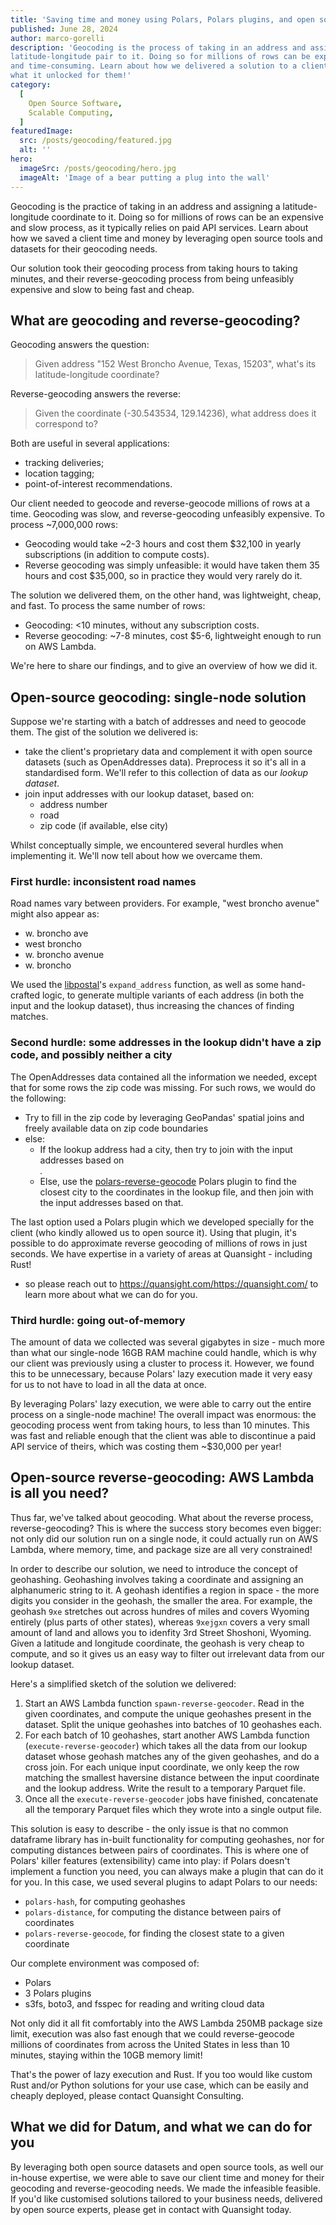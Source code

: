 ```yaml
---
title: 'Saving time and money using Polars, Polars plugins, and open source data'
published: June 28, 2024
author: marco-gorelli
description: 'Geocoding is the process of taking in an address and assigning a
latitude-longitude pair to it. Doing so for millions of rows can be expensive
and time-consuming. Learn about how we delivered a solution to a client, and
what it unlocked for them!'
category:
  [
    Open Source Software,
    Scalable Computing,
  ]
featuredImage:
  src: /posts/geocoding/featured.jpg
  alt: ''
hero:
  imageSrc: /posts/geocoding/hero.jpg
  imageAlt: 'Image of a bear putting a plug into the wall'
---
```


Geocoding is the practice of taking in an address and assigning a latitude-longitude coordinate
to it. Doing so for millions of rows can be an expensive and slow process, as it
typically relies on paid API services. Learn about how we saved a client time and
money by leveraging open source tools and datasets for their geocoding needs.

Our solution took their geocoding process from taking hours to taking minutes,
and their reverse-geocoding process from being unfeasibly expensive and slow to
being fast and cheap.

## What are geocoding and reverse-geocoding?

Geocoding answers the question:

> Given address "152 West Broncho Avenue, Texas, 15203", what's its latitude-longitude
  coordinate?

Reverse-geocoding answers the reverse:

> Given the coordinate (-30.543534, 129.14236), what address does it correspond to?

Both are useful in several applications:

- tracking deliveries;
- location tagging;
- point-of-interest recommendations.

Our client needed to geocode and reverse-geocode millions
of rows at a time. Geocoding was slow, and reverse-geocoding
unfeasibly expensive. To process ~7,000,000 rows:

- Geocoding would take ~2-3 hours and cost them $32,100
  in yearly subscriptions (in addition to compute costs).
- Reverse geocoding was simply unfeasible: it would have taken
  them 35 hours and cost $35,000, so in practice they would very rarely do it.

The solution we delivered them, on the other hand, was lightweight, cheap, and fast.
To process the same number of rows:

- Geocoding: <10 minutes, without any subscription costs.
- Reverse geocoding: ~7-8 minutes, cost $5-6, lightweight enough to run on AWS Lambda.

We're here to share our findings, and to give an overview of how we did it.

## Open-source geocoding: single-node solution

Suppose we're starting with a batch of addresses
and need to geocode them. The gist of the solution we delivered is:

- take the client's proprietary data and complement it with open source
  datasets (such as OpenAddresses data). Preprocess it so it's all in a
  standardised form. We'll refer to this collection of data as our _lookup dataset_.
- join input addresses with our lookup dataset, based on:
  - address number
  - road
  - zip code (if available, else city)

Whilst conceptually simple, we encountered several hurdles when implementing it. We'll
now tell about how we overcame them.

### First hurdle: inconsistent road names

Road names vary between providers. For example, "west broncho avenue" might also appear
as:

- w. broncho ave
- west broncho
- w. broncho avenue
- w. broncho

We used the [libpostal](https://github.com/openvenues/libpostal)'s `expand_address` function,
as well as some hand-crafted logic, to generate multiple variants of each address (in both the input
and the lookup dataset), thus increasing the chances of finding matches.

### Second hurdle: some addresses in the lookup didn't have a zip code, and possibly neither a city

The OpenAddresses data contained all the information we needed, except that for some rows the zip code
was missing. For such rows, we would do the following:

- Try to fill in the zip code by leveraging GeoPandas' spatial joins and freely available data
  on zip code boundaries
- else:
  - If the lookup address had a city, then try to join with the input addresses based on
    <address number, road, city>.
  - Else, use the [polars-reverse-geocode](https://github.com/MarcoGorelli/polars-reverse-geocode)
    Polars plugin to find the closest city to the coordinates in the lookup file, and then join
    with the input addresses based on that.

The last option used a Polars plugin which we developed specially for the client (who kindly allowed
us to open source it). Using that plugin, it's possible to do approximate reverse geocoding of
millions of rows in just seconds. We have expertise in a variety of areas at Quansight - including Rust!
- so please reach out to https://quansight.com/https://quansight.com/ to learn more about what we
can do for you.

### Third hurdle: going out-of-memory

The amount of data we collected was several gigabytes in size - much more than what our single-node
16GB RAM machine could handle, which is why our client was previously using a cluster to process
it. However, we found this to be unnecessary, because Polars' lazy execution made it very easy for
us to not have to load in all the data at once.

By leveraging Polars' lazy execution, we were able to carry out the entire process on a single-node
machine! The overall impact was enormous: the geocoding process went from taking hours, to
less than 10 minutes. This was fast and reliable enough that the client was able to discontinue
a paid API service of theirs, which was costing them ~$30,000 per year!

## Open-source reverse-geocoding: AWS Lambda is all you need?

Thus far, we've talked about geocoding. What about the reverse process, reverse-geocoding?
This is where the success story becomes even bigger: not only did our solution run on a single
node, it could actually run on AWS Lambda, where memory, time, and package size are all very
constrained!

In order to describe our solution, we need to introduce the concept of geohashing. Geohashing
involves taking a coordinate and assigning an alphanumeric string to it. A geohash identifies
a region in space - the more digits you consider in the geohash, the smaller the area. For example,
the geohash `9xe` stretches out across hundres of miles and covers Wyoming entirely (plus parts of
other states), whereas `9xejgxn` covers a very small amount of land and allows you to idenfity
3rd Street Shoshoni, Wyoming. Given a latitude and longitude coordinate, the geohash
is very cheap to compute, and so it gives us an easy way to filter out irrelevant data from our
lookup dataset.

Here's a simplified sketch of the solution we delivered:

1. Start an AWS Lambda function `spawn-reverse-geocoder`.
   Read in the given coordinates, and compute the unique geohashes present in the dataset.
   Split the unique geohashes into batches of 10 geohashes each.
2. For each batch of 10 geohashes, start another AWS Lambda function (`execute-reverse-geocoder`)
   which takes all the data from our lookup dataset whose geohash matches any of the given geohashes,
   and do a cross join. For each unique input coordinate, we only keep the row matching the smallest
   haversine distance between the input coordinate and the lookup address. Write the result
   to a temporary Parquet file.
3. Once all the `execute-reverse-geocoder` jobs have finished, concatenate all the temporary Parquet
   files which they wrote into a single output file.

This solution is easy to describe - the only issue is that no common dataframe library has in-built
functionality for computing geohashes, nor for computing distances between pairs of coordinates.
This is where one of Polars' killer features (extensibility) came into play: if Polars doesn't implement
a function you need, you can always make a plugin that can do it for you. In this case, we used several
plugins to adapt Polars to our needs:

- `polars-hash`, for computing geohashes
- `polars-distance`, for computing the distance between pairs of coordinates
- `polars-reverse-geocode`, for finding the closest state to a given coordinate

Our complete environment was composed of:

- Polars
- 3 Polars plugins
- s3fs, boto3, and fsspec for reading and writing cloud data

Not only did it all fit comfortably into the AWS Lambda 250MB package size limit, execution was also
fast enough that we could reverse-geocode millions of coordinates from across the United States in
less than 10 minutes, staying within the 10GB memory limit!

That's the power of lazy execution and Rust. If you too would like custom Rust and/or Python
solutions for your use case, which can be easily and cheaply deployed, please contact
Quansight Consulting.

## What we did for Datum, and what we can do for you

By leveraging both open source datasets and open source tools, as well our in-house expertise,
we were able to save our client time and money for their geocoding and reverse-geocoding needs.
We made the infeasible feasible. If you'd like customised solutions tailored to your business needs,
delivered by open source experts, please get in contact with Quansight today.

